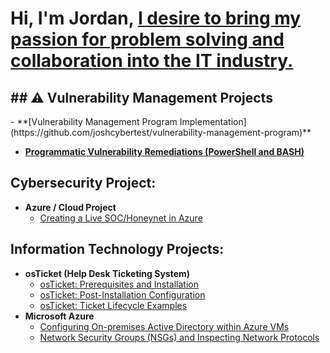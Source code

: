 <h1>Hi, I'm Jordan, <a href="https://www.linkedin.com/public-profile/settings?trk=d_flagship3_profile_self_view_public_profile"> I desire to bring my passion for problem solving and collaboration into the IT industry.</a></h1>
<h2>## ⚠️ Vulnerability Management Projects</h2>
- **[Vulnerability Management Program Implementation](https://github.com/joshcybertest/vulnerability-management-program)**

- **[Programmatic Vulnerability Remediations (PowerShell and BASH)](https://github.com/joshcybertest/programmatic-vulnerability-remediations)**

<h2>Cybersecurity Project:</h2>

- <b>Azure / Cloud Project</b>
  - [Creating a Live SOC/Honeynet in Azure](https://github.com/JordanDanielWest/Cloud-SOC)

<h2>Information Technology Projects:</h2>

- <b>osTicket (Help Desk Ticketing System)</b>
  - [osTicket: Prerequisites and Installation](https://github.com/jordandanielwest/osticket-prereqs)
  - [osTicket: Post-Installation Configuration](https://github.com/JordanDanielWest/osTicket-Post-Install-Config)
  - [osTicket: Ticket Lifecycle Examples](https://github.com/JordanDanielWest/osTicket-Lifecycle)
- <b>Microsoft Azure</b>
  - [Configuring On-premises Active Directory within Azure VMs](https://github.com/JordanDanielWest/Configure-Active-Directory-with-Azure-VM)
  - [Network Security Groups (NSGs) and Inspecting Network Protocols](https://github.com/JordanDanielWest/Network-Security-Groups-and-Inspecting-Network-Protocols)
